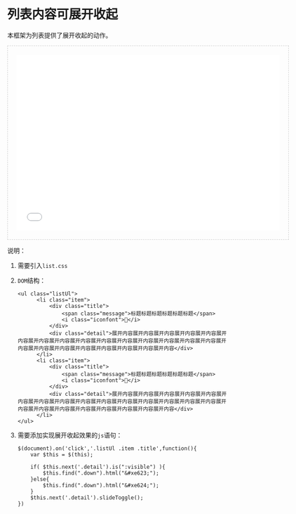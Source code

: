 # 列表内容可展开收起

本框架为列表提供了展开收起的动作。

<iframe src="./demo/list/list_2.html" width="600px" height="400px" frameborder="0" scrolling="no" style="border: 1px dashed #ccc;padding: 20px;"> </iframe>

说明：

1. 需要引入`list.css`

2. `DOM`结构：

	```
	<ul class="listUl">  
	      <li class="item">
	          <div class="title">
	              <span class="message">标题标题标题标题标题标题</span>
	              <i class="iconfont"></i>
	          </div>
	          <div class="detail">展开内容展开内容展开内容展开内容展开内容展开内容展开内容展开内容展开内容展开内容展开内容展开内容展开内容展开内容展开内容展开内容展开内容展开内容展开内容展开内容展开内容展开内容展开内容</div>
	      </li>
	      <li class="item">
	          <div class="title">
	              <span class="message">标题标题标题标题标题标题</span>
	              <i class="iconfont"></i>
	          </div>
	          <div class="detail">展开内容展开内容展开内容展开内容展开内容展开内容展开内容展开内容展开内容展开内容展开内容展开内容展开内容展开内容展开内容展开内容展开内容展开内容展开内容展开内容展开内容展开内容展开内容</div>
	      </li>
	</ul>

	```

3. 需要添加实现展开收起效果的`js`语句：

	```
	$(document).on('click','.listUl .item .title',function(){
		var $this = $(this);

		if( $this.next('.detail').is(":visible") ){
			$this.find(".down").html("&#xe623;");
	    }else{
	    	$this.find(".down").html("&#xe624;");
	    }
	    $this.next('.detail').slideToggle();
	})
	```